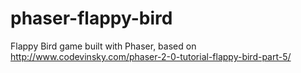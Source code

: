 phaser-flappy-bird
==================

Flappy Bird game built with Phaser, based on http://www.codevinsky.com/phaser-2-0-tutorial-flappy-bird-part-5/
